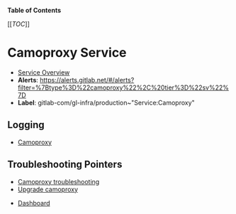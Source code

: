 <!-- MARKER: do not edit this section directly. Edit services/service-catalog.yml then run scripts/generate-docs -->

**Table of Contents**

[[_TOC_]]

#  Camoproxy Service
* [Service Overview](https://dashboards.gitlab.net/d/camoproxy-main/camoproxy-overview)
* **Alerts**: https://alerts.gitlab.net/#/alerts?filter=%7Btype%3D%22camoproxy%22%2C%20tier%3D%22sv%22%7D
* **Label**: gitlab-com/gl-infra/production~"Service:Camoproxy"

## Logging

* [Camoproxy](https://log.gprd.gitlab.net/goto/f86d35a17e46e0de9d8454b3a5d4387f)

## Troubleshooting Pointers

* [Camoproxy troubleshooting](camoproxy.md)
* [Upgrade camoproxy](upgrade-camoproxy.md)
<!-- END_MARKER -->


<!-- ## Summary -->

<!-- ## Architecture -->

<!-- ## Performance -->

<!-- ## Scalability -->

<!-- ## Availability -->

<!-- ## Durability -->

<!-- ## Security/Compliance -->

<!-- ## Monitoring/Alerting -->

* [Dashboard](https://dashboards.gitlab.net/d/camoproxy-main/camoproxy-overview?orgId=1)

<!-- ## Links to further Documentation -->

